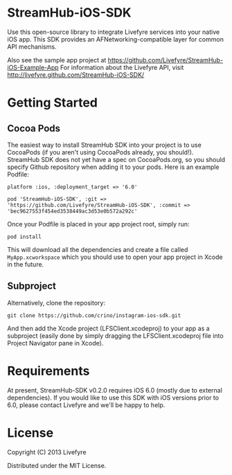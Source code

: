 StreamHub-iOS-SDK
=================

Use this open-source library to integrate Livefyre services into your native iOS app.
This SDK provides an AFNetworking-compatible layer for common API mechanisms.

Also see the sample app project at https://github.com/Livefyre/StreamHub-iOS-Example-App
For information about the Livefyre API, visit http://livefyre.github.com/StreamHub-iOS-SDK/

# Getting Started

## Cocoa Pods

The easiest way to install StreamHub SDK into your project is to use CocoaPods (if you aren't
using CocoaPods already, you should!). StreamHub SDK does not yet have a spec on CocoaPods.org, 
so you should specify Github repository when adding it to your pods. Here is an example Podfile:

    platform :ios, :deployment_target => '6.0'

    pod 'StreamHub-iOS-SDK', :git => 'https://github.com/Livefyre/StreamHub-iOS-SDK', :commit => 'bec9627553f454ed3538449ac3d53e0b572a292c'

Once your Podfile is placed in your app project root, simply run:

    pod install

This will download all the dependencies and create a file called `MyApp.xcworkspace` which you should
use to open your app project in Xcode in the future.

## Subproject

Alternatively, clone the repository:

    git clone https://github.com/crino/instagram-ios-sdk.git

And then add the Xcode project (LFSClient.xcodeproj) to your app as a subproject (easily done 
by simply dragging the LFSClient.xcodeproj file into Project Navigator pane in Xcode).

# Requirements

At present, StreamHub-SDK v0.2.0 requires iOS 6.0 (mostly due to external dependencies). If you
would like to use this SDK with iOS versions prior to 6.0, please contact Livefyre and we'll 
be happy to help.

# License

Copyright (C) 2013 Livefyre

Distributed under the MIT License.
